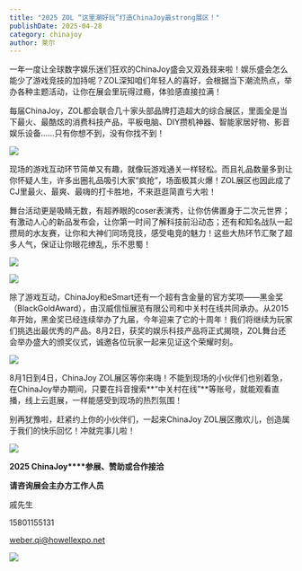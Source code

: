 ```yaml
---
title: "2025 ZOL “这里潮好玩”打造ChinaJoy最strong展区！"
publishDate: 2025-04-28
category: chinajoy
author: 莱尔
---
```


一年一度让全球数字娱乐迷们狂欢的ChinaJoy盛会又双叒叕来啦！娱乐盛会怎么能少了游戏竞技的加持呢？ZOL深知咱们年轻人的喜好，会根据当下潮流热点，举办各种主题活动，让你在展会里玩得过瘾，体验感直接拉满！ 

每届ChinaJoy，ZOL都会联合几十家头部品牌打造超大的综合展区，里面全是当下最火、最酷炫的消费科技产品，平板电脑、DIY攒机神器、智能家居好物、影音娱乐设备……只有你想不到，没有你找不到！

![](https://ec-net-1251389766.cos.ap-shanghai.myqcloud.com/wp-content/uploads/2025/04/20250428113609533.jpeg)

现场的游戏互动环节简单又有趣，就像玩游戏通关一样轻松。而且礼品数量多到让你怀疑人生，许多出圈礼品吸引大家“疯抢”，场面极其火爆！ZOL展区也因此成了CJ里最火、最爽、最嗨的打卡胜地，不来逛逛简直亏大啦！

舞台活动更是吸睛无数，有超养眼的coser表演秀，让你仿佛置身于二次元世界；有激动人心的新品发布会，让你第一时间了解科技前沿动态；还有和知名战队一起攒局的水友赛，让你和大神们同场竞技，感受电竞的魅力！这些大热环节汇聚了超多人气，保证让你眼花缭乱，乐不思蜀！

![](https://ec-net-1251389766.cos.ap-shanghai.myqcloud.com/wp-content/uploads/2025/04/20250428113808548.jpeg)

![](https://ec-net-1251389766.cos.ap-shanghai.myqcloud.com/wp-content/uploads/2025/04/20250428113628786.jpeg)

除了游戏互动，ChinaJoy和eSmart还有一个超有含金量的官方奖项——黑金奖（BlackGoldAward），由汉威信恒展览有限公司和中关村在线共同承办。从2015年开始，黑金奖已经连续举办了九届，今年迎来了它的十周年！我们将继续为玩家们挑选出最优秀的产品。8月2日，获奖的娱乐科技产品将正式揭晓，ZOL舞台还会举办盛大的颁奖仪式，诚邀各位玩家一起来见证这个荣耀时刻。

![](https://ec-net-1251389766.cos.ap-shanghai.myqcloud.com/wp-content/uploads/2025/04/20250428113646905.jpg)

8月1日到4日，ChinaJoy ZOL展区等你来嗨！不能到现场的小伙伴们也别着急，在ChinaJoy举办期间，只要在抖音搜索**“中关村在线”**等账号，就能观看直播，线上云逛展，一样能感受到现场的热烈氛围！

别再犹豫啦，赶紧约上你的小伙伴们，一起来ChinaJoy ZOL展区撒欢儿，创造属于我们的快乐回忆！冲就完事儿啦！

![](https://ec-net-1251389766.cos.ap-shanghai.myqcloud.com/wp-content/uploads/2025/04/20250428113531615-1024x148.webp)

**2025 ChinaJoy****参展、赞助或合作接洽**

**请咨询展会主办方工作人员**

戚先生

15801155131

[weber.qi@howellexpo.net](mailto:weber.qi@howellexpo.net)

![](https://ec-net-1251389766.cos.ap-shanghai.myqcloud.com/wp-content/uploads/2025/04/20250428113548318.jpg)
